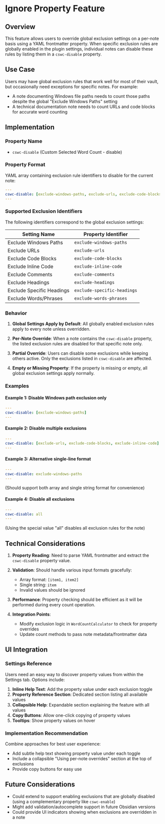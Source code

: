 # Ignore Property Feature

## Overview

This feature allows users to override global exclusion settings on a per-note basis using a YAML frontmatter property. When specific exclusion rules are globally enabled in the plugin settings, individual notes can disable these rules by listing them in a `cswc-disable` property.

## Use Case

Users may have global exclusion rules that work well for most of their vault, but occasionally need exceptions for specific notes. For example:
- A note documenting Windows file paths needs to count those paths despite the global "Exclude Windows Paths" setting
- A technical documentation note needs to count URLs and code blocks for accurate word counting

## Implementation

### Property Name
- `cswc-disable` (Custom Selected Word Count - disable)

### Property Format
YAML array containing exclusion rule identifiers to disable for the current note:

```yaml
---
cswc-disable: [exclude-windows-paths, exclude-urls, exclude-code-blocks]
---
```

### Supported Exclusion Identifiers

The following identifiers correspond to the global exclusion settings:

| Setting Name | Property Identifier |
|--------------|-------------------|
| Exclude Windows Paths | `exclude-windows-paths` |
| Exclude URLs | `exclude-urls` |
| Exclude Code Blocks | `exclude-code-blocks` |
| Exclude Inline Code | `exclude-inline-code` |
| Exclude Comments | `exclude-comments` |
| Exclude Headings | `exclude-headings` |
| Exclude Specific Headings | `exclude-specific-headings` |
| Exclude Words/Phrases | `exclude-words-phrases` |

### Behavior

1. **Global Settings Apply by Default**: All globally enabled exclusion rules apply to every note unless overridden.

2. **Per-Note Override**: When a note contains the `cswc-disable` property, the listed exclusion rules are disabled for that specific note only.

3. **Partial Override**: Users can disable some exclusions while keeping others active. Only the exclusions listed in `cswc-disable` are affected.

4. **Empty or Missing Property**: If the property is missing or empty, all global exclusion settings apply normally.

### Examples

#### Example 1: Disable Windows path exclusion only
```yaml
---
cswc-disable: [exclude-windows-paths]
---
```

#### Example 2: Disable multiple exclusions
```yaml
---
cswc-disable: [exclude-urls, exclude-code-blocks, exclude-inline-code]
---
```

#### Example 3: Alternative single-line format
```yaml
---
cswc-disable: exclude-windows-paths
---
```
(Should support both array and single string format for convenience)

#### Example 4: Disable all exclusions
```yaml
---
cswc-disable: all
---
```
(Using the special value "all" disables all exclusion rules for the note)

## Technical Considerations

1. **Property Reading**: Need to parse YAML frontmatter and extract the `cswc-disable` property value.

2. **Validation**: Should handle various input formats gracefully:
   - Array format: `[item1, item2]`
   - Single string: `item`
   - Invalid values should be ignored

3. **Performance**: Property checking should be efficient as it will be performed during every count operation.

4. **Integration Points**:
   - Modify exclusion logic in `WordCountCalculator` to check for property overrides
   - Update count methods to pass note metadata/frontmatter data

## UI Integration

### Settings Reference
Users need an easy way to discover property values from within the Settings tab. Options include:

1. **Inline Help Text**: Add the property value under each exclusion toggle
2. **Property Reference Section**: Dedicated section listing all available values
3. **Collapsible Help**: Expandable section explaining the feature with all values
4. **Copy Buttons**: Allow one-click copying of property values
5. **Tooltips**: Show property values on hover

### Implementation Recommendation
Combine approaches for best user experience:
- Add subtle help text showing property value under each toggle
- Include a collapsible "Using per-note overrides" section at the top of exclusions
- Provide copy buttons for easy use

## Future Considerations

- Could extend to support enabling exclusions that are globally disabled (using a complementary property like `cswc-enable`)
- Might add validation/autocomplete support in future Obsidian versions
- Could provide UI indicators showing when exclusions are overridden in a note